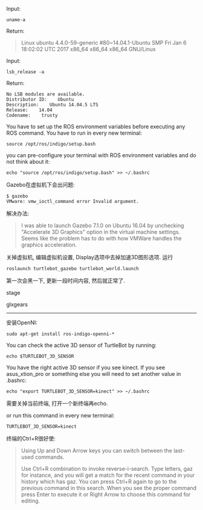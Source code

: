 Input:

`uname-a`

Return:

> Linux ubuntu 4.4.0-59-generic \#80~14.04.1-Ubuntu SMP Fri Jan 6 18:02:02 UTC 2017 x86\_64 x86\_64 x86\_64 GNU/Linux

Input:

```
lsb_release -a
```

Return:

```
No LSB modules are available.
Distributor ID:    Ubuntu
Description:    Ubuntu 14.04.5 LTS
Release:    14.04
Codename:    trusty
```

You have to set up the ROS environment variables before executing any ROS command. You have to run in every new terminal:

```
source /opt/ros/indigo/setup.bash
```

you can pre-configure your terminal with ROS environment variables and do not think about it:

```
echo "source /opt/ros/indigo/setup.bash" >> ~/.bashrc
```

Gazebo在虚拟机下会出问题:

```
$ gazebo
VMware: vmw_ioctl_command error Invalid argument.
```

解决办法:

> I was able to launch Gazebo 7.1.0 on Ubuntu 16.04 by unchecking "Accelerate 3D Graphics" option in the virtual machine settings. Seems like the problem has to do with how VMWare handles the graphics acceleration.

关掉虚拟机, 编辑虚拟机设置, Display选项中去掉加速3D图形选项. 运行

```
roslaunch turtlebot_gazebo turtlebot_world.launch
```

第一次会黑一下, 更新一段时间内容, 然后就正常了.

stage

glxgears

---

安装OpenNI:

```
sudo apt-get install ros-indigo-openni-*
```

You can check the active 3D sensor of TurtleBot by running:

```
echo $TURTLEBOT_3D_SENSOR
```

You have the right active 3D sensor if you see kinect. If you see asus\_xtion\_pro or something else you will need to set another value in .bashrc:

```
echo "export TURTLEBOT_3D_SENSOR=kinect" >> ~/.bashrc
```

需要关掉当前终端, 打开一个新终端再echo.

or run this command in every new terminal:

`TURTLEBOT_3D_SENSOR=kinect`

终端的Ctrl+R很好使:

> Using Up and Down Arrow keys you can switch between the last-used commands.
>
> Use Ctrl+R combination to invoke reverse-i-search. Type letters, gaz for instance, and you will get a match for the recent command in your history which has gaz. You can press Ctrl+R again to go to the previous command in this search. When you see the proper command press Enter to execute it or Right Arrow to choose this command for editing.

















